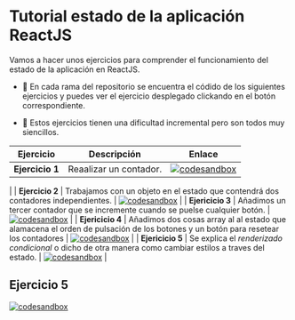 
# Tutorial estado de la aplicación ReactJS

Vamos a hacer unos ejercicios para comprender el funcionamiento del estado de la aplicación en ReactJS. 

- 🌱 En cada rama del repositorio se encuentra el códido de los siguientes ejercicios y puedes ver el ejercicio desplegado clickando en el botón correspondiente.

- 📶 Estos ejercicios tienen una dificultad incremental pero son todos muy siencillos.

| Ejercicio | Descripción | Enlace |
| -- | -- | -- |
| **Ejercicio 1** | Reaalizar un contador. | [![codesandbox](https://codesandbox.io/static/img/play-codesandbox.svg)](https://codesandbox.io/p/github/HugoLebredo/react_tutorial/ejercicio1)
 |
| **Ejercicio 2** | Trabajamos con un objeto en el estado que contendrá dos contadores independientes. | [![codesandbox](https://codesandbox.io/static/img/play-codesandbox.svg)](https://codesandbox.io/p/github/HugoLebredo/react_tutorial/ejercicio2) |
| **Ejericicio 3** | Añadimos un tercer contador que se incremente cuando  se puelse cualquier botón. | [![codesandbox](https://codesandbox.io/static/img/play-codesandbox.svg)](https://codesandbox.io/p/github/HugoLebredo/react_tutorial/ejercicio3) |
| **Ejericicio 4** | Añadimos dos cosas array al al estado que alamacena el orden de pulsación de los botones y un botón para resetear los contadores | [![codesandbox](https://codesandbox.io/static/img/play-codesandbox.svg)](https://codesandbox.io/p/github/HugoLebredo/react_tutorial/ejercicio4) |
| **Ejericicio 5** | Se explica el *renderizado condicional* o dicho de otra manera como cambiar estilos a traves del estado. | [![codesandbox](https://codesandbox.io/static/img/play-codesandbox.svg)](https://codesandbox.io/p/github/HugoLebredo/react_tutorial/ejercicio5) |

## Ejercicio 5 
[![codesandbox](https://codesandbox.io/static/img/play-codesandbox.svg)](https://codesandbox.io/p/github/HugoLebredo/react_tutorial/ejercicio5)
